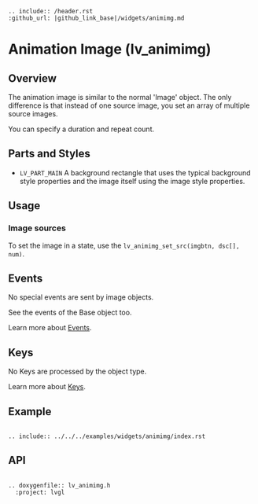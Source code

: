 ```eval_rst
.. include:: /header.rst 
:github_url: |github_link_base|/widgets/animimg.md
```
# Animation Image (lv_animimg)

## Overview

The animation image is similar to the normal 'Image' object. The only difference is that instead of one source image, you set an array of multiple source images.

You can specify a duration and repeat count.


## Parts and Styles
- `LV_PART_MAIN` A background rectangle that uses the typical background style properties and the image itself using the image style properties.
 

## Usage

### Image sources
To set the image in a state, use the `lv_animimg_set_src(imgbtn, dsc[], num)`.
 

## Events
No special events are sent by image objects.

See the events of the Base object too.

Learn more about [Events](/overview/event).


## Keys
No Keys are processed by the object type.

Learn more about [Keys](/overview/indev).


## Example

```eval_rst

.. include:: ../../../examples/widgets/animimg/index.rst

```

## API

```eval_rst

.. doxygenfile:: lv_animimg.h
  :project: lvgl

```
